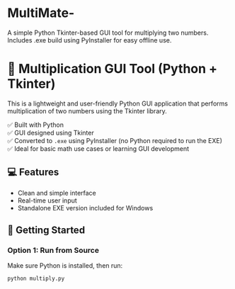 # MultiMate-
A simple Python Tkinter-based GUI tool for multiplying two numbers. Includes .exe build using PyInstaller for easy offline use.


# 🧮 Multiplication GUI Tool (Python + Tkinter)

This is a lightweight and user-friendly Python GUI application that performs multiplication of two numbers using the Tkinter library.

✅ Built with Python  
✅ GUI designed using Tkinter  
✅ Converted to `.exe` using PyInstaller (no Python required to run the EXE)  
✅ Ideal for basic math use cases or learning GUI development  

## 💻 Features
- Clean and simple interface
- Real-time user input
- Standalone EXE version included for Windows

## 🚀 Getting Started

### Option 1: Run from Source
Make sure Python is installed, then run:
```bash
python multiply.py

